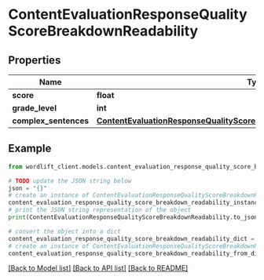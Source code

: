 # ContentEvaluationResponseQualityScoreBreakdownReadability


## Properties

Name | Type | Description | Notes
------------ | ------------- | ------------- | -------------
**score** | **float** |  | 
**grade_level** | **int** |  | 
**complex_sentences** | [**ContentEvaluationResponseQualityScoreBreakdownReadabilityComplexSentences**](ContentEvaluationResponseQualityScoreBreakdownReadabilityComplexSentences.md) |  | 

## Example

```python
from wordlift_client.models.content_evaluation_response_quality_score_breakdown_readability import ContentEvaluationResponseQualityScoreBreakdownReadability

# TODO update the JSON string below
json = "{}"
# create an instance of ContentEvaluationResponseQualityScoreBreakdownReadability from a JSON string
content_evaluation_response_quality_score_breakdown_readability_instance = ContentEvaluationResponseQualityScoreBreakdownReadability.from_json(json)
# print the JSON string representation of the object
print(ContentEvaluationResponseQualityScoreBreakdownReadability.to_json())

# convert the object into a dict
content_evaluation_response_quality_score_breakdown_readability_dict = content_evaluation_response_quality_score_breakdown_readability_instance.to_dict()
# create an instance of ContentEvaluationResponseQualityScoreBreakdownReadability from a dict
content_evaluation_response_quality_score_breakdown_readability_from_dict = ContentEvaluationResponseQualityScoreBreakdownReadability.from_dict(content_evaluation_response_quality_score_breakdown_readability_dict)
```
[[Back to Model list]](../README.md#documentation-for-models) [[Back to API list]](../README.md#documentation-for-api-endpoints) [[Back to README]](../README.md)


